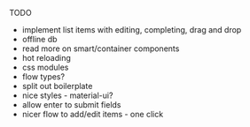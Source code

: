 TODO

- implement list items with editing, completing, drag and drop
- offline db
- read more on smart/container components
- hot reloading
- css modules
- flow types?
- split out boilerplate
- nice styles - material-ui?
- allow enter to submit fields
- nicer flow to add/edit items - one click
